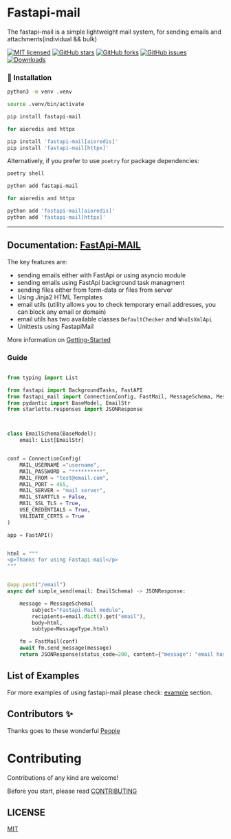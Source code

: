 
# Fastapi-mail

The fastapi-mail is a simple lightweight mail system, for sending emails and attachments(individual && bulk)


[![MIT licensed](https://img.shields.io/github/license/sabuhish/fastapi-mail)](https://raw.githubusercontent.com/sabuhish/fastapi-mail/master/LICENSE)
[![GitHub stars](https://img.shields.io/github/stars/sabuhish/fastapi-mail.svg)](https://github.com/sabuhish/fastapi-mail/stargazers)
[![GitHub forks](https://img.shields.io/github/forks/sabuhish/fastapi-mail.svg)](https://github.com/sabuhish/fastapi-mail/network)
[![GitHub issues](https://img.shields.io/github/issues-raw/sabuhish/fastapi-mail)](https://github.com/sabuhish/fastapi-mail/issues)
[![Downloads](https://pepy.tech/badge/fastapi-mail)](https://pepy.tech/project/fastapi-mail)


###  🔨  Installation ###


```bash
python3 -m venv .venv

source .venv/bin/activate

pip install fastapi-mail

for aioredis and httpx

pip install 'fastapi-mail[aioredis]'
pip install 'fastapi-mail[httpx]'

```

Alternatively, if you prefer to use `poetry` for package dependencies:

```bash
poetry shell

python add fastapi-mail

for aioredis and httpx

python add 'fastapi-mail[aioredis]'
python add 'fastapi-mail[httpx]'
```

---
**Documentation**: [FastApi-MAIL](https://sabuhish.github.io/fastapi-mail/)
---


The key features are:

-  sending emails either with FastApi or using asyncio module 
-  sending emails using FastApi background task managment
-  sending files either from form-data or files from server
-  Using Jinja2 HTML Templates
-  email utils (utility allows you to check temporary email addresses, you can block any email or domain)
-  email utils has two available classes ```DefaultChecker``` and  ```WhoIsXmlApi```
-  Unittests using FastapiMail

More information on [Getting-Started](https://sabuhish.github.io/fastapi-mail/getting-started/)


### Guide


```python

from typing import List

from fastapi import BackgroundTasks, FastAPI
from fastapi_mail import ConnectionConfig, FastMail, MessageSchema, MessageType
from pydantic import BaseModel, EmailStr
from starlette.responses import JSONResponse



class EmailSchema(BaseModel):
    email: List[EmailStr]


conf = ConnectionConfig(
    MAIL_USERNAME ="username",
    MAIL_PASSWORD = "**********",
    MAIL_FROM = "test@email.com",
    MAIL_PORT = 465,
    MAIL_SERVER = "mail server",
    MAIL_STARTTLS = False,
    MAIL_SSL_TLS = True,
    USE_CREDENTIALS = True,
    VALIDATE_CERTS = True
)

app = FastAPI()


html = """
<p>Thanks for using Fastapi-mail</p> 
"""


@app.post("/email")
async def simple_send(email: EmailSchema) -> JSONResponse:

    message = MessageSchema(
        subject="Fastapi-Mail module",
        recipients=email.dict().get("email"),
        body=html,
        subtype=MessageType.html)

    fm = FastMail(conf)
    await fm.send_message(message)
    return JSONResponse(status_code=200, content={"message": "email has been sent"})     
```

## List of Examples

For more examples of using fastapi-mail please check: 
[example](https://sabuhish.github.io/fastapi-mail/example/) section.


## Contributors ✨

Thanks goes to these wonderful
[People](https://sabuhish.github.io/fastapi-mail/contributors.txt)


# Contributing
Contributions of any kind are welcome!

Before you start, please read [CONTRIBUTING](https://github.com/sabuhish/fastapi-mail/blob/master/CONTRIBUTING.md)


## LICENSE

[MIT](LICENSE)
